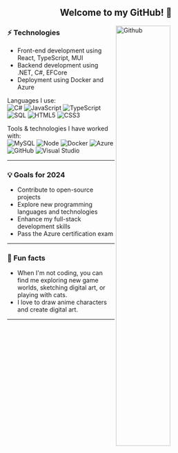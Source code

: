 <h2 align="center"> Welcome to my GitHub! 👋 <br/> </h2>

<img width="50%" align="right" alt="Github" src="https://octodex.github.com/images/pusheencat.png" />

### ⚡ Technologies
- Front-end development using React, TypeScript, MUI
- Backend development using .NET, C#, EFCore
- Deployment using Docker and Azure

Languages I use: <br>
![C#](https://img.shields.io/badge/-C%20Sharp-141414?style=flat&logo=c-sharp)
![JavaScript](https://img.shields.io/badge/-JavaScript-141414?style=flat&logo=javascript)
![TypeScript](https://img.shields.io/badge/-TypeScript-141414?style=flat&logo=typescript)
![SQL](https://img.shields.io/badge/-SQL-141414?style=flat&logo=postgresql)
![HTML5](https://img.shields.io/badge/-HTML5-141414?style=flat&logo=html5)
![CSS3](https://img.shields.io/badge/-CSS3-141414?style=flat&logo=css3)

Tools & technologies I have worked with: <br>
![MySQL](https://img.shields.io/badge/-PostMan-141414?style=flat&logo=postman)
![Node](https://img.shields.io/badge/-Node-141414?style=flat&logo=node.js)
![Docker](https://img.shields.io/badge/-Docker-141414?style=flat&logo=docker)
![Azure](https://img.shields.io/badge/-Azure-141414?style=flat&logo=microsoft-azure)
![GitHub](https://img.shields.io/badge/-GitHub-141414?style=flat&logo=github)
![Visual Studio](https://img.shields.io/badge/-Visual%20Studio-141414?style=flat&logo=visual-studio)

---

### 💡 Goals for 2024
- Contribute to open-source projects
- Explore new programming languages and technologies
- Enhance my full-stack development skills
- Pass the Azure certification exam

---

### 🌴 Fun facts
- When I'm not coding, you can find me exploring new game worlds, sketching digital art, or playing with cats.
- I love to draw anime characters and create digital art.

---


